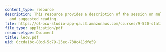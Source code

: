 ```yaml
---
content_type: resource
description: This resource provides a description of the session on multiclass classification
  and suggested reading.
file: https://ol-ocw-studio-app-qa.s3.amazonaws.com/courses/9-520-statistical-learning-theory-and-applications-spring-2006/0ccda1bc88bd5c7925ec738c418dfe59_lec8.pdf
file_type: application/pdf
resourcetype: Document
title: lec8.pdf
uid: 0ccda1bc-88bd-5c79-25ec-738c418dfe59
---
```

